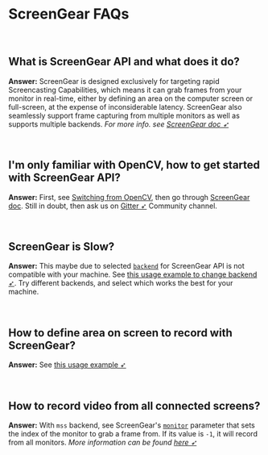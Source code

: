 <!--
===============================================
vidgear library source-code is deployed under the Apache 2.0 License:

Copyright (c) 2019 Abhishek Thakur(@abhiTronix) <abhi.una12@gmail.com>

Licensed under the Apache License, Version 2.0 (the "License");
you may not use this file except in compliance with the License.
You may obtain a copy of the License at

   http://www.apache.org/licenses/LICENSE-2.0

Unless required by applicable law or agreed to in writing, software
distributed under the License is distributed on an "AS IS" BASIS,
WITHOUT WARRANTIES OR CONDITIONS OF ANY KIND, either express or implied.
See the License for the specific language governing permissions and
limitations under the License.
===============================================
-->

# ScreenGear FAQs

&nbsp;

## What is ScreenGear API and what does it do?

**Answer:** ScreenGear is designed exclusively for targeting rapid Screencasting Capabilities, which means it can grab frames from your monitor in real-time, either by defining an area on the computer screen or full-screen, at the expense of inconsiderable latency. ScreenGear also seamlessly support frame capturing from multiple monitors as well as supports multiple backends. _For more info. see [ScreenGear doc ➶](../../gears/screengear/overview/)_

&nbsp;

## I'm only familiar with OpenCV, how to get started with ScreenGear API?

**Answer:** First, see [Switching from OpenCV](../../switch_from_cv/#switching-videocapture-apis), then go through [ScreenGear doc](../../gears/screengear/overview/). Still in doubt, then ask us on [Gitter ➶](https://gitter.im/vidgear/community) Community channel.

&nbsp;

## ScreenGear is Slow?

**Answer:** This maybe due to selected [`backend`](../../gears/screengear/params/#backend) for ScreenGear API is not compatible with your machine. See [this usage example to change backend ➶](../../gears/screengear/usage/#using-screengear-with-variable-backend). Try different backends, and select which works the best for your machine.

&nbsp;

## How to define area on screen to record with ScreenGear?

**Answer:** See [this usage example ➶](../../gears/screengear/usage/#using-screengear-with-variable-screen-dimensions)

&nbsp;

## How to record video from all connected screens?

**Answer:** With `mss` backend, see ScreenGear's [`monitor`](../../gears/screengear/params/#monitor) parameter that sets the index of the monitor to grab a frame from. If its value is `-1`, it will record from all monitors. _More information can be found [here  ➶](https://python-mss.readthedocs.io/examples.html#a-screen-shot-to-grab-them-all)_

&nbsp;